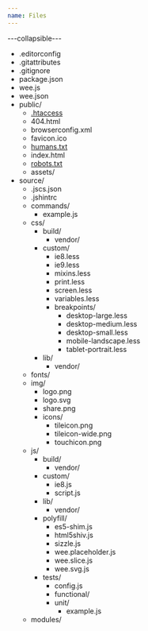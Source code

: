 ```yaml
---
name: Files
---
```


---collapsible---

* .editorconfig
* .gitattributes
* .gitignore
* package.json
* wee.js
* wee.json
* public/
	* [.htaccess](#htaccess)
	* 404.html
	* browserconfig.xml
	* favicon.ico
	* [humans.txt](#humans)
	* index.html
	* [robots.txt](#robots)
	* assets/
* source/
	* .jscs.json
	* .jshintrc
	* commands/
		* example.js
	* css/
		* build/
			* vendor/
		* custom/
			* ie8.less
			* ie9.less
			* mixins.less
			* print.less
			* screen.less
			* variables.less
			* breakpoints/
				* desktop-large.less
				* desktop-medium.less
				* desktop-small.less
				* mobile-landscape.less
				* tablet-portrait.less
		* lib/
			* vendor/
	* fonts/
	* img/
		* logo.png
		* logo.svg
		* share.png
		* icons/
			* tileicon.png
			* tileicon-wide.png
			* touchicon.png
	* js/
		* build/
			* vendor/
		* custom/
			* ie8.js
			* script.js
		* lib/
			* vendor/
		* polyfill/
			* es5-shim.js
			* html5shiv.js
			* sizzle.js
			* wee.placeholder.js
			* wee.slice.js
			* wee.svg.js
		* tests/
			* config.js
			* functional/
			* unit/
				* example.js
	* modules/